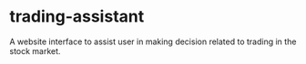 # trading-assistant
A website interface to assist user in making decision related to trading in the stock market.
